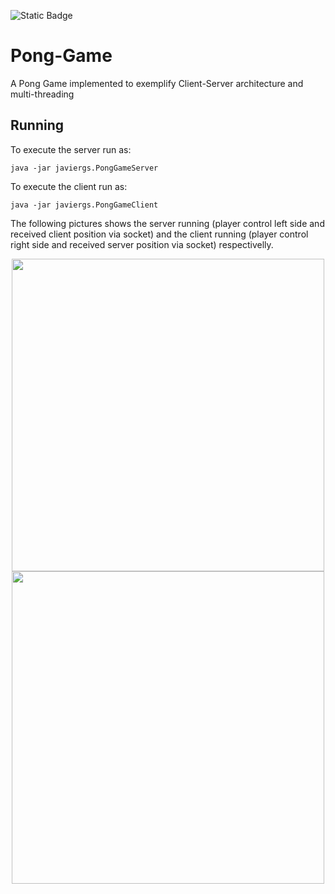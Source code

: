 ![Static Badge](https://img.shields.io/badge/author-javiergs-orange)

# Pong-Game
A Pong Game implemented to exemplify Client-Server architecture and multi-threading
<br>
## Running

To execute the server run as:
```
java -jar javiergs.PongGameServer
```

To execute the client run as:
```
java -jar javiergs.PongGameClient
```
The following pictures shows the server running (player control left side and received client position via socket) and the client running (player control right side and received server position via socket) respectivelly.

<p align="center">
<img src="https://github.com/CSC308/Pong-Game/assets/3814755/b3dcb362-294e-4ad7-9562-2203557a4f45" width="500">
<img src="https://github.com/CSC308/Pong-Game/assets/3814755/ef7e3db3-14c4-4caa-9b61-9aec075682dc" width="500"> 
</p>
